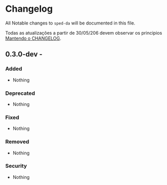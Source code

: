 # Changelog

All Notable changes to `sped-da` will be documented in this file.

Todas as atualizações a partir de 30/05/206 devem observar os principios [Mantendo o CHANGELOG](http://keepachangelog.com/).

## 0.3.0-dev - 

### Added
- Nothing

### Deprecated
- Nothing

### Fixed
- Nothing

### Removed
- Nothing

### Security
- Nothing
